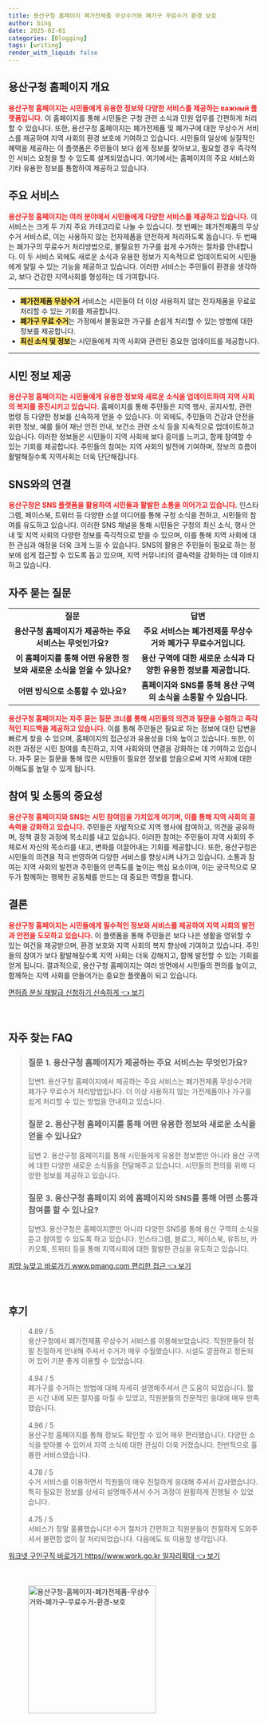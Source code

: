 ```yaml
---
title: 용산구청 홈페이지 폐가전제품 무상수거와 폐가구 무료수거 환경 보호
author: bing
date: 2025-02-01
categories: [Blogging]
tags: [writing]
render_with_liquid: false
---
```



<h2 id='용산구청 홈페이지 개요'>용산구청 홈페이지 개요</h2>

<p><b><span style="color: #ee2323;">용산구청 홈페이지는 시민들에게 유용한 정보와 다양한 서비스를 제공하는 важный 플랫폼입니다.</span></b> 이 홈페이지를 통해 시민들은 구청 관련 소식과 민원 업무를 간편하게 처리할 수 있습니다. 또한, 용산구청 홈페이지는 폐가전제품 및 폐가구에 대한 무상수거 서비스를 제공하여 지역 사회의 환경 보호에 기여하고 있습니다. 시민들의 일상에 실질적인 혜택을 제공하는 이 플랫폼은 주민들이 보다 쉽게 정보를 찾아보고, 필요할 경우 즉각적인 서비스 요청을 할 수 있도록 설계되었습니다. 여기에서는 홈페이지의 주요 서비스와 기타 유용한 정보를 통합하여 제공하고 있습니다.</p>

<h2 id='주요 서비스'>주요 서비스</h2>

<p><b><span style="color: #ee2323;">용산구청 홈페이지는 여러 분야에서 시민들에게 다양한 서비스를 제공하고 있습니다.</span></b> 이 서비스는 크게 두 가지 주요 카테고리로 나눌 수 있습니다. 첫 번째는 폐가전제품의 무상수거 서비스로, 이는 사용하지 않는 전자제품을 안전하게 처리하도록 돕습니다. 두 번째는 폐가구의 무료수거 처리방법으로, 불필요한 가구를 쉽게 수거하는 절차를 안내합니다. 이 두 서비스 외에도 새로운 소식과 유용한 정보가 지속적으로 업데이트되어 시민들에게 알릴 수 있는 기능을 제공하고 있습니다. 이러한 서비스는 주민들이 환경을 생각하고, 보다 건강한 지역사회를 형성하는 데 기여합니다.</p>

<hr />

<ul>
    <li><b><span style="background-color: #ffe066;">폐가전제품 무상수거</span></b> 서비스는 시민들이 더 이상 사용하지 않는 전자제품을 무료로 처리할 수 있는 기회를 제공합니다.</li>
    <li><b><span style="background-color: #ffe066;">폐가구 무료 수거</span></b>는 가정에서 불필요한 가구를 손쉽게 처리할 수 있는 방법에 대한 정보를 제공합니다.</li>
    <li><b><span style="background-color: #ffe066;">최신 소식 및 정보</span></b>는 시민들에게 지역 사회와 관련된 중요한 업데이트를 제공합니다.</li>
</ul>

<hr />

<h2 id='시민 정보 제공'>시민 정보 제공</h2>

<p><b><span style="color: #ee2323;">용산구청 홈페이지는 시민들에게 유용한 정보와 새로운 소식을 업데이트하여 지역 사회의 복지를 증진시키고 있습니다.</span></b> 홈페이지를 통해 주민들은 지역 행사, 공지사항, 관련 법령 등 다양한 정보를 신속하게 얻을 수 있습니다. 이 외에도, 주민들의 건강과 안전을 위한 정보, 예를 들어 재난 안전 안내, 보건소 관련 소식 등을 지속적으로 업데이트하고 있습니다. 이러한 정보들은 시민들이 지역 사회에 보다 흥미를 느끼고, 함께 참여할 수 있는 기회를 제공합니다. 주민들의 참여는 지역 사회의 발전에 기여하며, 정보의 흐름이 활발해질수록 지역사회는 더욱 단단해집니다.</p>

<h2 id='SNS와의 연결'>SNS와의 연결</h2>

<p><b><span style="color: #ee2323;">용산구청은 SNS 플랫폼을 활용하여 시민들과 활발한 소통을 이어가고 있습니다.</span></b> 인스타그램, 페이스북, 트위터 등 다양한 소셜 미디어를 통해 구청 소식을 전하고, 시민들의 참여를 유도하고 있습니다. 이러한 SNS 채널을 통해 시민들은 구청의 최신 소식, 행사 안내 및 지역 사회의 다양한 정보를 즉각적으로 받을 수 있으며, 이를 통해 지역 사회에 대한 관심과 애정을 더욱 크게 느낄 수 있습니다. SNS의 활용은 주민들이 필요로 하는 정보에 쉽게 접근할 수 있도록 돕고 있으며, 지역 커뮤니티의 결속력을 강화하는 데 이바지하고 있습니다.</p>

<h2 id='자주 묻는 질문'>자주 묻는 질문</h2>

<table>
    <tr>
        <td style="text-align: center; height: 17px;"><b>질문</b></td>
        <td style="text-align: center; height: 17px;"><b>답변</b></td>
    </tr>
    <tr>
        <td style="text-align: center; height: 17px;"><b>용산구청 홈페이지가 제공하는 주요 서비스는 무엇인가요?</b></td>
        <td style="text-align: center; height: 17px;"><b>주요 서비스는 폐가전제품 무상수거와 폐가구 무료수거입니다.</b></td>
    </tr>
    <tr>
        <td style="text-align: center; height: 17px;"><b>이 홈페이지를 통해 어떤 유용한 정보와 새로운 소식을 얻을 수 있나요?</b></td>
        <td style="text-align: center; height: 17px;"><b>용산 구역에 대한 새로운 소식과 다양한 유용한 정보를 제공합니다.</b></td>
    </tr>
    <tr>
        <td style="text-align: center; height: 17px;"><b>어떤 방식으로 소통할 수 있나요?</b></td>
        <td style="text-align: center; height: 17px;"><b>홈페이지와 SNS를 통해 용산 구역의 소식을 소통할 수 있습니다.</b></td>
    </tr>
</table>

<p><b><span style="color: #ee2323;">용산구청 홈페이지는 자주 묻는 질문 코너를 통해 시민들의 의견과 질문을 수렴하고 즉각적인 피드백을 제공하고 있습니다.</span></b> 이를 통해 주민들은 필요로 하는 정보에 대한 답변을 빠르게 찾을 수 있으며, 홈페이지의 접근성과 유용성을 더욱 높이고 있습니다. 또한, 이러한 과정은 시민 참여를 촉진하고, 지역 사회와의 연결을 강화하는 데 기여하고 있습니다. 자주 묻는 질문을 통해 많은 시민들이 필요한 정보를 얻음으로써 지역 사회에 대한 이해도를 높일 수 있게 됩니다.</p>

<h2 id='참여 및 소통의 중요성'>참여 및 소통의 중요성</h2>

<p><b><span style="color: #ee2323;">용산구청 홈페이지와 SNS는 시민 참여임을 가치있게 여기며, 이를 통해 지역 사회의 결속력을 강화하고 있습니다.</span></b> 주민들은 자발적으로 지역 행사에 참여하고, 의견을 공유하며, 정책 결정 과정에 목소리를 내고 있습니다. 이러한 참여는 주민들이 지역 사회의 주체로서 자신의 목소리를 내고, 변화를 이끌어내는 기회를 제공합니다. 또한, 용산구청은 시민들의 의견을 적극 반영하여 다양한 서비스를 향상시켜 나가고 있습니다. 소통과 참여는 지역 사회의 발전과 주민들의 만족도를 높이는 핵심 요소이며, 이는 궁극적으로 모두가 함께하는 행복한 공동체를 만드는 데 중요한 역할을 합니다.</p>

<h2 id='결론'>결론</h2>

<p><b><span style="color: #ee2323;">용산구청 홈페이지는 시민들에게 필수적인 정보와 서비스를 제공하여 지역 사회의 발전과 안전을 도모하고 있습니다.</span></b> 이 플랫폼을 통해 주민들은 보다 나은 생활을 영위할 수 있는 여건을 제공받으며, 환경 보호와 지역 사회의 복지 향상에 기여하고 있습니다. 주민들의 참여가 보다 활발해질수록 지역 사회는 더욱 강해지고, 함께 발전할 수 있는 기회를 얻게 됩니다. 결과적으로, 용산구청 홈페이지는 여러 방면에서 시민들의 편의를 높이고, 함께하는 지역 사회를 만들어가는 중요한 플랫폼이 되고 있습니다.</p>


<p><a class="click-button" title="면허증 분실 재발급 신청하기 신속하게" href="https://blackassets.github.io/posts/%EB%A9%B4%ED%97%88%EC%A6%9D-%EB%B6%84%EC%8B%A4-%EC%9E%AC%EB%B0%9C%EA%B8%89-%EC%8B%A0%EC%B2%AD%ED%95%98%EA%B8%B0-%EC%8B%A0%EC%86%8D%ED%95%98%EA%B2%8C/" rel="dofollow">면허증 분실 재발급 신청하기 신속하게 👈 보기</a></p><br>
<h2 id='자주_찾는_FAQ'>자주 찾는 FAQ</h2>
<div itemscope="" itemtype="https://schema.org/FAQPage"> 
<blockquote> 
<div itemscope="" itemprop="mainEntity" itemtype="https://schema.org/Question"> 
<h3 itemprop="name">질문 1. 용산구청 홈페이지가 제공하는 주요 서비스는 무엇인가요?</h3> 
<div itemscope="" itemprop="acceptedAnswer" itemtype="https://schema.org/Answer"> 
<span itemprop="text"> 
<p>답변1. 용산구청 홈페이지에서 제공하는 주요 서비스는 폐가전제품 무상수거와 폐가구 무료수거 처리방법입니다. 더 이상 사용하지 않는 가전제품이나 가구를 쉽게 처리할 수 있는 방법을 안내하고 있습니다.</p> 
</span> 
</div> 
</div> 
<div itemscope="" itemprop="mainEntity" itemtype="https://schema.org/Question"> 
<h3 itemprop="name">질문 2. 용산구청 홈페이지를 통해 어떤 유용한 정보와 새로운 소식을 얻을 수 있나요?</h3> 
<div itemscope="" itemprop="acceptedAnswer" itemtype="https://schema.org/Answer"> 
<span itemprop="text"> 
<p>답변 2. 용산구청 홈페이지를 통해 시민들에게 유용한 정보뿐만 아니라 용산 구역에 대한 다양한 새로운 소식들을 전달해주고 있습니다. 시민들의 편의를 위해 다양한 정보를 제공하고 있습니다.</p> 
</span> 
</div> 
</div> 
<div itemscope="" itemprop="mainEntity" itemtype="https://schema.org/Question"> 
<h3 itemprop="name">질문 3. 용산구청 홈페이지 외에 홈페이지와 SNS를 통해 어떤 소통과 참여를 할 수 있나요?</h3> 
<div itemscope="" itemprop="acceptedAnswer" itemtype="https://schema.org/Answer"> 
<span itemprop="text"> 
<p>답변3. 용산구청은 홈페이지뿐만 아니라 다양한 SNS를 통해 용산 구역의 소식을 듣고 참여할 수 있도록 하고 있습니다. 인스타그램, 블로그, 페이스북, 유튜브, 카카오톡, 트위터 등을 통해 지역사회에 대한 활발한 관심을 유도하고 있습니다.</p> 
</span> 
</div> 
</div> 
</blockquote> 
</div>
<p><a class="click-button" title="피망 뉴맞고 바로가기 www.pmang.com 편리한 접근" href="https://blackassets.github.io/posts/%ED%94%BC%EB%A7%9D-%EB%89%B4%EB%A7%9E%EA%B3%A0-%EB%B0%94%EB%A1%9C%EA%B0%80%EA%B8%B0-www.pmang.com-%ED%8E%B8%EB%A6%AC%ED%95%9C-%EC%A0%91%EA%B7%BC/" rel="dofollow">피망 뉴맞고 바로가기 www.pmang.com 편리한 접근 👈 보기</a></p><br>
<h2 id='후기'>후기</h2>
<div itemscope itemtype="https://schema.org/Product">
  <blockquote>
  <div itemprop="review" itemscope itemtype="https://schema.org/Review">
      <div itemprop="reviewRating" itemscope itemtype="https://schema.org/Rating"> <span itemprop="ratingValue">4.89</span> / <span itemprop="bestRating">5</span> </div>
      <span itemprop="reviewBody">용산구청에서 폐가전제품 무상수거 서비스를 이용해보았습니다. 직원분들이 정말 친절하게 안내해 주셔서 수거가 매우 수월했습니다. 시설도 깔끔하고 정돈되어 있어 기분 좋게 이용할 수 있었습니다.</span>
  </div>
  <br>
  <div itemprop="review" itemscope itemtype="https://schema.org/Review">
      <div itemprop="reviewRating" itemscope itemtype="https://schema.org/Rating"> <span itemprop="ratingValue">4.94</span> / <span itemprop="bestRating">5</span> </div>
      <span itemprop="reviewBody">폐가구를 수거하는 방법에 대해 자세히 설명해주셔서 큰 도움이 되었습니다. 짧은 시간 내에 모든 절차를 마칠 수 있었고, 직원분들의 전문적인 응대에 매우 만족했습니다.</span>
  </div>
  <br>
  <div itemprop="review" itemscope itemtype="https://schema.org/Review">
      <div itemprop="reviewRating" itemscope itemtype="https://schema.org/Rating"> <span itemprop="ratingValue">4.96</span> / <span itemprop="bestRating">5</span> </div>
      <span itemprop="reviewBody">용산구청 홈페이지를 통해 정보도 확인할 수 있어 매우 편리했습니다. 다양한 소식을 받아볼 수 있어서 지역 소식에 대한 관심이 더욱 커졌습니다. 전반적으로 훌륭한 서비스였습니다.</span>
  </div>
  <br>
  <div itemprop="review" itemscope itemtype="https://schema.org/Review">
      <div itemprop="reviewRating" itemscope itemtype="https://schema.org/Rating"> <span itemprop="ratingValue">4.78</span> / <span itemprop="bestRating">5</span> </div>
      <span itemprop="reviewBody">수거 서비스를 이용하면서 직원들이 매우 친절하게 응대해 주셔서 감사했습니다. 특히 필요한 정보를 상세히 설명해주셔서 수거 과정이 원활하게 진행될 수 있었습니다.</span>
  </div>
  <br>
  <div itemprop="review" itemscope itemtype="https://schema.org/Review">
      <div itemprop="reviewRating" itemscope itemtype="https://schema.org/Rating"> <span itemprop="ratingValue">4.75</span> / <span itemprop="bestRating">5</span> </div>
      <span itemprop="reviewBody">서비스가 정말 훌륭했습니다! 수거 절차가 간편하고 직원분들이 친절하게 도와주셔서 불편함 없이 잘 처리되었습니다. 다음에도 또 이용할 생각입니다.</span>
  </div>
  </blockquote>
</div>
<p><a class="click-button" title="워크넷 구인구직 바로가기 https//www.work.go.kr 일자리확대" href="https://blackassets.github.io/posts/%EC%9B%8C%ED%81%AC%EB%84%B7-%EA%B5%AC%EC%9D%B8%EA%B5%AC%EC%A7%81-%EB%B0%94%EB%A1%9C%EA%B0%80%EA%B8%B0-httpswww.work.go.kr-%EC%9D%BC%EC%9E%90%EB%A6%AC%ED%99%95%EB%8C%80/" rel="dofollow">워크넷 구인구직 바로가기 https//www.work.go.kr 일자리확대 👈 보기</a></p><br>
<figure class="image"><img src="https://blackassets.github.io/assets/img/thumbnail/용산구청-홈페이지-폐가전제품-무상수거와-폐가구-무료수거-환경-보호.webp" alt="용산구청-홈페이지-폐가전제품-무상수거와-폐가구-무료수거-환경-보호" width="256" height="256"></figure>